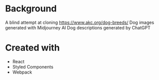# Background
A blind attempt at cloning https://www.akc.org/dog-breeds/
Dog images generated with Midjourney AI
Dog descriptions generated by ChatGPT

# Created with 
- React
- Styled Components
- Webpack
